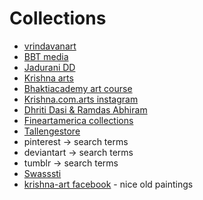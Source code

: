 # Collections

* [vrindavanart](https://www.vrindavanart.com/)
* [BBT media](https://images.bbtmedia.com/)
* [Jadurani DD](https://bhaktiart.net/art-shop/)
* [Krishna arts](https://krishna.com/paintings)
* [Bhaktiacademy art course](https://www.bhaktiacademy.net/store)
* [Krishna.com.arts instagram](https://www.instagram.com/krishna.com.arts?utm_source=ig_web_button_share_sheet&igsh=ZDNlZDc0MzIxNw==)
* [Dhriti Dasi & Ramdas Abhiram](https://www.sosacredart.com/gallery)
* [Fineartamerica collections](https://fineartamerica.com/art/krishna)
* [Tallengestore](https://www.tallengestore.com/collections/krishna)
* pinterest -> search terms
* deviantart -> search terms
* tumblr -> search terms
* [Swasssti](https://www.instagram.com/swasssti/)
* [krishna-art facebook](https://www.facebook.com/profile.php?id=100064479892791&sk=photos) - nice old paintings

